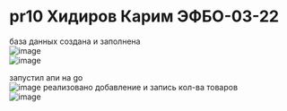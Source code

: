 # pr10 Хидиров Карим ЭФБО-03-22
база данных создана и заполнена  
![image](https://github.com/user-attachments/assets/4c6e04ed-b2d0-438c-95f6-9d47fd736f25)  
![image](https://github.com/user-attachments/assets/044d90a2-dbf8-49ae-8ed9-7f54a9a53b96)

запустил апи на go  
![image](https://github.com/user-attachments/assets/d5b7a4ad-ec02-481e-af39-ecd513cb7280)
реализовано добавление и запись кол-ва товаров  
![image](https://github.com/user-attachments/assets/df4359bc-8c11-4b4b-ad44-68f07ac60b07)

